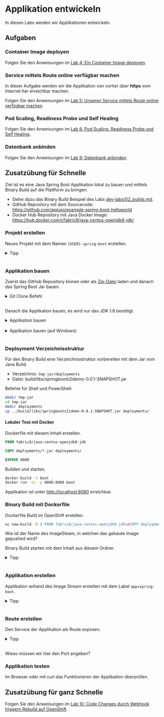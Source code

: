 # Applikation entwickeln

In diesen Labs werden wir Applikationen entwickeln.

## Aufgaben

### Container Image deployen

Folgen Sie den Anweisungen im [Lab 4: Ein Container Image deployen](../labs/04_deploy_dockerimage.md).

### Service mittels Route online verfügbar machen

In dieser Aufgabe werden wir die Applikation von vorher über **https** vom Internet her erreichbar machen.

Folgen Sie den Anweisungen im [Lab 5: Unseren Service mittels Route online verfügbar machen](../labs/05_create_route.md).

### Pod Scaling, Readiness Probe und Self Healing

Folgen Sie den Anweisungen im [Lab 6: Pod Scaling, Readiness Probe und Self Healing](../labs/06_scale.md).

### Datenbank anbinden

Folgen Sie den Anweisungen im [Lab 9: Datenbank anbinden](../labs/09_database.md).

## Zusatzübung für Schnelle

Ziel ist es eine Java Spring Boot Applikation lokal zu bauen und mittels Binary Build auf die Plattform zu bringen.

- Siehe dazu das Binary Build Beispiel des Labs [dev-labs/02_builds.md](./02_builds.md).
- GitHub Repository mit dem Sourcecode: <https://github.com/appuio/example-spring-boot-helloworld>
- Docker Hub Repository mit Java Docker Image: <https://hub.docker.com/r/fabric8/java-centos-openjdk8-jdk/>

### Projekt erstellen

Neues Projekt mit dem Namen `[USER]-spring-boot` erstellen.

<details><summary>Tipp</summary>oc new-project [USER]-spring-boot</details><br/>

### Applikation bauen

Zuerst das GitHub Repository klonen oder als [Zip-Datei](https://github.com/appuio/example-spring-boot-helloworld/archive/master.zip) laden und danach das Spring Boot Jar bauen.

<details><summary>Git Clone Befehl</summary>git clone https://github.com/appuio/example-spring-boot-helloworld.git</details><br/>

Danach die Applikation bauen, es wird nur das JDK 1.8 benötigt.

<details>
    <summary>Applikation bauen</summary>
    cd example-spring-boot-helloworld/<br/>
    ./gradlew build<br/>
</details><br/>

<details>
    <summary>Applikation bauen (auf Windows)</summary>
    ins Verzeichnis <i>example-spring-boot-helloworld</i> wechseln<br/>
    gradlew.bat build<br/>
</details><br/>

### Deployment Verzeichnisstruktur

Für den Binary Build eine Verzeichnisstruktur vorbereiten mit dem Jar vom Java Build.

* Verzeichnis: `tmp-jar/deployments`
* Datei: build/libs/springboots2idemo-0.0.1-SNAPSHOT.jar

Befehle für Shell und PowerShell:

```bash
mkdir tmp-jar
cd tmp-jar
mkdir deployments
cp ../build/libs/springboots2idemo-0.0.1-SNAPSHOT.jar deployments/
```

#### Lokaler Test mit Docker

Dockerfile mit diesem Inhalt erstellen.

```Dockerfile
FROM fabric8/java-centos-openjdk8-jdk

COPY deployments/*.jar deployments/

EXPOSE 8080
```

Builden und starten.

```bash
docker build -t boot .
docker run -ti -p 8080:8080 boot
```

Applikation ist unter <http://localhost:8080> erreichbar.

### Binary Build mit Dockerfile

Dockerfile Build im OpenShift erstellen.

```bash
oc new-build -D $'FROM fabric8/java-centos-openjdk8-jdk\nCOPY deployments/*.jar deployments/\nEXPOSE 8080' --to spring-boot
```

Wie ist der Name des ImageSteam, in welchen das gebaute Image gepushed wird?

Binary Build starten mit dem Inhalt aus diesem Ordner.

<details><summary>Tipp</summary>oc start-build spring-boot --from-dir=. --follow</details><br/>

### Applikation erstellen

Applikation anhand des Image Stream erstellen mit dem Label `app=spring-boot`.

<details><summary>Tipp</summary>oc new-app spring-boot -l app=spring-boot</details><br/>

### Route erstellen

Den Service der Applikation als Route exposen.

<details><summary>Tipp</summary>oc create route edge --service=spring-boot --port=8080</details><br/>

Wieso müssen wir hier den Port angeben?

### Applikation testen

Im Browser oder mit curl das Funktionieren der Applikation überprüfen.

## Zusatzübung für ganz Schnelle

Folgen Sie den Anweisungen im [Lab 10: Code Changes durch Webhook triggern Rebuild auf OpenShift](../labs/10_dockerbuild_webhook.md).
